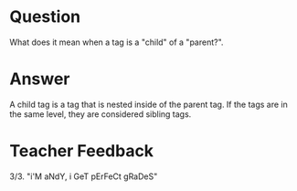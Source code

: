 # Question

What does it mean when a tag is a "child" of a "parent?".

# Answer

A child tag is a tag that is nested inside of the parent tag. If the tags are in the same level, they are considered sibling tags.

# Teacher Feedback
3/3. "i'M aNdY, i GeT pErFeCt gRaDeS"
